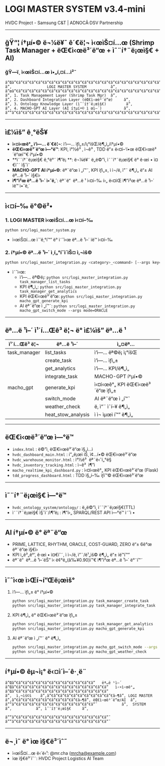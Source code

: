 # LOGI MASTER SYSTEM v3.4-mini

HVDC Project - Samsung C&T | ADNOCÂ·DSV Partnership

---

## ğŸ“¦ í†µí•© ë¬¼ë¥˜ ê´€ë¦¬ ì‹œìŠ¤í…œ (Shrimp Task Manager + ëŒ€ì‹œë³´ë“œ + ì˜¨í†¨ë¡œì§€ + AI)

### ğŸ—ï¸ ì‹œìŠ¤í…œ ì•„í‚¤í…ì²˜

```
â”Œâ”€â”€â”€â”€â”€â”€â”€â”€â”€â”€â”€â”€â”€â”€â”€â”€â”€â”€â”€â”€â”€â”€â”€â”€â”€â”€â”€â”€â”€â”€â”€â”€â”€â”€â”€â”€â”€â”€â”€â”€â”€â”€â”€â”€â”€â”€â”
â”‚                LOGI MASTER SYSTEM           â”‚
â”œâ”€â”€â”€â”€â”€â”€â”€â”€â”€â”€â”€â”€â”€â”€â”€â”€â”€â”€â”€â”€â”€â”€â”€â”€â”€â”€â”€â”€â”€â”€â”€â”€â”€â”€â”€â”€â”€â”€â”€â”€â”€â”€â”€â”€â”€â”€â”¤
â”‚ 1. Task Management Layer (Shrimp Task Mgr)  â”‚
â”‚ 2. Dashboard Integration Layer (ëŒ€ì‹œë³´ë“œ)     â”‚
â”‚ 3. Ontology Knowledge Layer (ì˜¨í†¨ë¡œì§€)         â”‚
â”‚ 4. MACHO-GPT AI Layer (AI í†µí•© ì œì–´)          â”‚
â””â”€â”€â”€â”€â”€â”€â”€â”€â”€â”€â”€â”€â”€â”€â”€â”€â”€â”€â”€â”€â”€â”€â”€â”€â”€â”€â”€â”€â”€â”€â”€â”€â”€â”€â”€â”€â”€â”€â”€â”€â”€â”€â”€â”€â”€â”€â”˜
```

---

## ì£¼ìš” ê¸°ëŠ¥

- **ì‹¤ì‹œê°„ ì‘ì—… ê´€ë¦¬**: ì‘ì—… ìƒì„±/ì¡°íšŒ/ë¶„ì„/í†µí•©
- **ëŒ€ì‹œë³´ë“œ ì—°ë™**: KPI, ì°½ê³ , ì¬ê³ , TDD ë“± ë‹¤ì–‘í•œ ëŒ€ì‹œë³´ë“œì™€ í†µí•©
- **ì˜¨í†¨ë¡œì§€ ê¸°ë°˜ ì¶”ë¡ **: ë¬¼ë¥˜ ë„ë©”ì¸ ì˜¨í†¨ë¡œì§€ ë° ê·œì • ì¤€ìˆ˜ ì§ˆì˜
- **MACHO-GPT AI í†µí•©**: ëª¨ë“œ ì „í™˜, KPI ìƒì„±, ì ì¬/ë‚ ì”¨ ë¶„ì„ ë“± AI ëª…ë ¹ì–´ ì§€ì›
- **ì¶”ì²œ ëª…ë ¹ì–´ ì•ˆë‚´**: ëª¨ë“  ëª…ë ¹ ì‹¤í–‰ í›„ ë‹¤ìŒ ì¶”ì²œ ëª…ë ¹ì–´ ìë™ ì•ˆë‚´

---

## ì‹¤í–‰ ë°©ë²•

### 1. LOGI MASTER ì‹œìŠ¤í…œ ì‹¤í–‰

```bash
python src/logi_master_system.py
```
- ì‹œìŠ¤í…œ ì´ˆê¸°í™” ë° ì˜ˆì‹œ ëª…ë ¹ì–´ ìë™ ì‹¤í–‰

### 2. í†µí•© ëª…ë ¹ì–´ ì¸í„°í˜ì´ìŠ¤ ì‚¬ìš©

```bash
python src/logi_master_integration.py <category>_<command> [--args key=value ...]
```
- ì˜ˆì‹œ:
    - ì‘ì—… ëª©ë¡: `python src/logi_master_integration.py task_manager_list_tasks`
    - KPI ë¶„ì„: `python src/logi_master_integration.py task_manager_get_analytics`
    - KPI ëŒ€ì‹œë³´ë“œ: `python src/logi_master_integration.py macho_gpt_generate_kpi`
    - AI ëª¨ë“œ ì „í™˜: `python src/logi_master_integration.py macho_gpt_switch_mode --args mode=ORACLE`

---

## ëª…ë ¹ì–´ ì¹´í…Œê³ ë¦¬ ë° ì£¼ìš” ëª…ë ¹

| ì¹´í…Œê³ ë¦¬         | ëª…ë ¹ì–´                | ì„¤ëª…                       |
|------------------|-----------------------|----------------------------|
| task_manager     | list_tasks            | ì‘ì—… ëª©ë¡ ì¡°íšŒ             |
|                  | create_task           | ì‘ì—… ìƒì„±                  |
|                  | get_analytics         | ì‘ì—… KPI/ë¶„ì„              |
|                  | integrate_task        | MACHO-GPT í†µí•©             |
| macho_gpt        | generate_kpi          | ì‹¤ì‹œê°„ KPI ëŒ€ì‹œë³´ë“œ ìƒì„±   |
|                  | switch_mode           | AI ëª¨ë“œ ì „í™˜               |
|                  | weather_check         | ë‚ ì”¨ ì˜í–¥ ë¶„ì„             |
|                  | heat_stow_analysis    | ì ì¬ ìµœì í™” ë¶„ì„           |

---

## ëŒ€ì‹œë³´ë“œ ì—°ë™

- `index.html` : ë©”ì¸ ëŒ€ì‹œë³´ë“œ ì§„ì…ì 
- `hvdc_dashboard_main.html` : í”„ë¡œì íŠ¸ ì¢…í•© ëŒ€ì‹œë³´ë“œ
- `hvdc_warehouse_monitor.html` : ì°½ê³  ëª¨ë‹ˆí„°ë§
- `hvdc_inventory_tracking.html` : ì¬ê³  ì¶”ì 
- `macho_realtime_kpi_dashboard.py` : ì‹¤ì‹œê°„ KPI ëŒ€ì‹œë³´ë“œ (Flask)
- `tdd_progress_dashboard.html` : TDD ì§„í–‰ ìƒí™© ëŒ€ì‹œë³´ë“œ

---

## ì˜¨í†¨ë¡œì§€ ì—°ë™

- `hvdc_ontology_system/ontology/` : ë„ë©”ì¸ ì˜¨í†¨ë¡œì§€(TTL)
- ì˜¨í†¨ë¡œì§€ ì§ˆì˜/ì¶”ë¡ : ì¶”í›„ SPARQL/REST API ì—°ë™ ì˜ˆì •

---

## AI í†µí•© ë° ëª¨ë“œ

- PRIME, LATTICE, RHYTHM, ORACLE, COST-GUARD, ZERO ë“± 6ê°œ ëª¨ë“œ ì§€ì›
- KPI ì„ê³„ê°’, ê·œì • ì¤€ìˆ˜, ì ì¬/ë‚ ì”¨/ë¹„ìš© ë¶„ì„ ë“± ìë™í™”
- ëª¨ë“  ëª…ë ¹ì–´ëŠ” ì‹ ë¢°ë„(â‰¥0.90)ì™€ ì¶”ì²œ ëª…ë ¹ì–´ ë°˜í™˜

---

## ì˜ˆì‹œ ì›Œí¬í”Œë¡œìš°

1. ì‘ì—… ìƒì„± ë° í†µí•©
    ```bash
    python src/logi_master_integration.py task_manager_create_task
    python src/logi_master_integration.py task_manager_integrate_task
    ```
2. KPI ë¶„ì„ ë° ëŒ€ì‹œë³´ë“œ ìƒì„±
    ```bash
    python src/logi_master_integration.py task_manager_get_analytics
    python src/logi_master_integration.py macho_gpt_generate_kpi
    ```
3. AI ëª¨ë“œ ì „í™˜ ë° ë¶„ì„
    ```bash
    python src/logi_master_integration.py macho_gpt_switch_mode --args mode=ORACLE
    python src/logi_master_integration.py macho_gpt_weather_check
    ```

---

## í†µí•© êµ¬ì¡° ë‹¤ì´ì–´ê·¸ë¨

```
â”Œâ”€â”€â”€â”€â”€â”€â”€â”€â”€â”€â”€â”€â”   ëª…ë ¹ì–´   â”Œâ”€â”€â”€â”€â”€â”€â”€â”€â”€â”€â”€â”€â”€â”€â”   ì‹¤ì‹œê°„   â”Œâ”€â”€â”€â”€â”€â”€â”€â”€â”€â”€â”€â”€â”€â”€â”
â”‚  ì‚¬ìš©ì    â”‚â”€â”€â”€â”€â”€â”€â”€â”€â”€â”€â–¶â”‚ LOGI MASTER  â”‚â”€â”€â”€â”€â”€â”€â”€â”€â”€â”€â–¶â”‚ ëŒ€ì‹œë³´ë“œ/AI  â”‚
â””â”€â”€â”€â”€â”€â”€â”€â”€â”€â”€â”€â”€â”˜           â”‚  SYSTEM      â”‚           â”‚ ì˜¨í†¨ë¡œì§€     â”‚
                         â””â”€â”€â”€â”€â”€â”€â”€â”€â”€â”€â”€â”€â”€â”€â”˜           â””â”€â”€â”€â”€â”€â”€â”€â”€â”€â”€â”€â”€â”€â”€â”˜
```

---

## ë¬¸ì˜ ë° ìœ ì§€ë³´ìˆ˜
- ì‹œìŠ¤í…œ ë‹´ë‹¹: @mr.cha (mrcha@example.com)
- ìœ ì§€ë³´ìˆ˜: HVDC Project Logistics AI Team 
